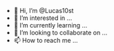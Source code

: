 - 👋 Hi, I’m @Lucas10st
- 👀 I’m interested in ...
- 🌱 I’m currently learning ...
- 💞️ I’m looking to collaborate on ...
- 📫 How to reach me ...

<!---
Lucas10st/Lucas10st is a ✨ special ✨ repository because its `README.md` (this file) appears on your GitHub profile.
You can click the Preview link to take a look at your changes.
--->
